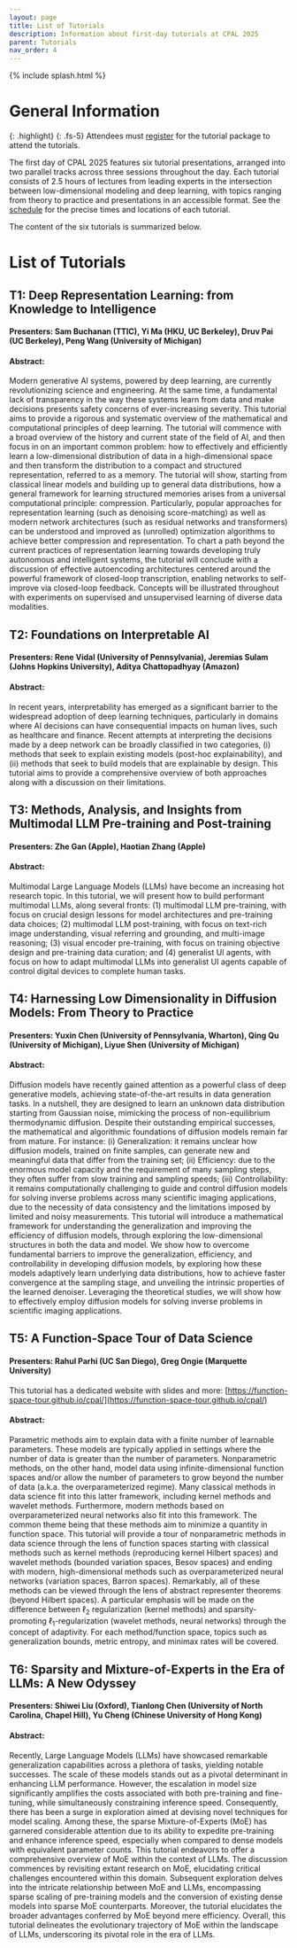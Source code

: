 ```yaml
---
layout: page
title: List of Tutorials
description: Information about first-day tutorials at CPAL 2025
parent: Tutorials
nav_order: 4
---
```


{% include splash.html %}

# General Information

{: .highlight}
{: .fs-5}
Attendees must [register]({{site.baseurl}}/registration) for the tutorial
package to attend the tutorials.

The first day of CPAL 2025 features six tutorial presentations, arranged
into two parallel tracks across three sessions throughout the day.
Each tutorial consists of 2.5 hours of lectures from leading experts in the
intersection between low-dimensional modeling and deep learning, with topics
ranging from theory to practice and presentations in an accessible format.
See the [schedule]({{site.baseurl}}/program_schedule) for the precise times and locations of each tutorial.

The content of the six tutorials is summarized below. 


# List of Tutorials


## T1: Deep Representation Learning: from Knowledge to Intelligence

#### Presenters: Sam Buchanan (TTIC), Yi Ma (HKU, UC Berkeley), Druv Pai (UC Berkeley), Peng Wang (University of Michigan)

#### Abstract:
Modern generative AI systems, powered by deep learning, are currently revolutionizing science and engineering. At the same time, a fundamental lack of transparency in the way these systems learn from data and make decisions presents safety concerns of ever-increasing severity. This tutorial aims to provide a rigorous and systematic overview of the mathematical and computational principles of deep learning. The tutorial will commence with a broad overview of the history and current state of the field of AI, and then focus in on an important common problem: how to effectively and efficiently learn a low-dimensional distribution of data in a high-dimensional space and then transform the distribution to a compact and structured representation, referred to as a memory. The tutorial will show, starting from classical linear models and building up to general data distributions, how a general framework for learning structured memories arises from a universal computational principle: compression. Particularly, popular approaches for representation learning (such as denoising score-matching) as well as modern network architectures (such as residual networks and transformers) can be understood and improved as (unrolled) optimization algorithms to achieve better compression and representation. To chart a path beyond the current practices of representation learning towards developing truly autonomous and intelligent systems, the tutorial will conclude with a discussion of effective autoencoding architectures centered around the powerful framework of closed-loop transcription, enabling networks to self-improve via closed-loop feedback. Concepts will be illustrated throughout with experiments on supervised and unsupervised learning of diverse data modalities.

## T2: Foundations on Interpretable AI

#### Presenters: Rene Vidal (University of Pennsylvania), Jeremias Sulam (Johns Hopkins University), Aditya Chattopadhyay (Amazon)

#### Abstract:
In recent years, interpretability has emerged as a significant barrier to the widespread adoption of deep learning techniques, particularly in domains where AI decisions can have consequential impacts on human lives, such as healthcare and finance. Recent attempts at interpreting the decisions made by a deep network can be broadly classified in two categories, (i) methods that seek to explain existing models (post-hoc explainability), and (ii) methods that seek to build models that are explainable by design. This tutorial aims to provide a comprehensive overview of both approaches along with a discussion on their limitations.

## T3: Methods, Analysis, and Insights from Multimodal LLM Pre-training and Post-training

#### Presenters: Zhe Gan (Apple), Haotian Zhang (Apple)

#### Abstract:
Multimodal Large Language Models (LLMs) have become an increasing hot research topic. In this tutorial, we will present how to build performant multimodal LLMs, along several fronts: (1) multimodal LLM pre-training, with focus on crucial design lessons for model architectures and pre-training data choices; (2) multimodal LLM post-training, with focus on text-rich image understanding, visual referring and grounding, and multi-image reasoning; (3) visual encoder pre-training, with focus on training objective design and pre-training data curation; and (4) generalist UI agents, with focus on how to adapt multimodal LLMs into generalist UI agents capable of control digital devices to complete human tasks.

## T4: Harnessing Low Dimensionality in Diffusion Models: From Theory to Practice

#### Presenters: Yuxin Chen (University of Pennsylvania, Wharton), Qing Qu (University of Michigan), Liyue Shen (University of Michigan)

#### Abstract:
Diffusion models have recently gained attention as a powerful class of deep generative models, achieving state-of-the-art results in data generation tasks. In a nutshell, they are designed to learn an unknown data distribution starting from Gaussian noise, mimicking the process of non-equilibrium thermodynamic diffusion. Despite their outstanding empirical successes, the mathematical and algorithmic foundations of diffusion models remain far from mature. For instance: (i) Generalization: it remains unclear how diffusion models, trained on finite samples, can generate new and meaningful data that differ from the training set; (ii) Efficiency: due to the enormous model capacity and the requirement of many sampling steps, they often suffer from slow training and sampling speeds; (iii) Controllability: it remains computationally challenging to guide and control diffusion models for solving inverse problems across many scientific imaging applications, due to the necessity of data consistency and the limitations imposed by limited and noisy measurements. This tutorial will introduce a mathematical framework for understanding the generalization and improving the efficiency of diffusion models, through exploring the low-dimensional structures in both the data and model. We show how to overcome fundamental barriers to improve the generalization, efficiency, and controllability in developing diffusion models, by exploring how these models adaptively learn underlying data distributions, how to achieve faster convergence at the sampling stage, and unveiling the intrinsic properties of the learned denoiser. Leveraging the theoretical studies, we will show how to effectively employ diffusion models for solving inverse problems in scientific imaging applications.

## T5: A Function-Space Tour of Data Science

#### Presenters: Rahul Parhi (UC San Diego), Greg Ongie (Marquette University)

This tutorial has a dedicated website with slides and more:
[https://function-space-tour.github.io/cpal/](https://function-space-tour.github.io/cpal/)

#### Abstract:
Parametric methods aim to explain data with a finite number of learnable parameters. These models are typically applied in settings where the number of data is greater than the number of parameters. Nonparametric methods, on the other hand, model data using infinite-dimensional function spaces and/or allow the number of parameters to grow beyond the number of data (a.k.a. the overparameterized regime). Many classical methods in data science fit into this latter framework, including kernel methods and wavelet methods. Furthermore, modern methods based on overparameterized neural networks also fit into this framework. The common theme being that these methods aim to minimize a quantity in function space. This tutorial will provide a tour of nonparametric methods in data science through the lens of function spaces starting with classical methods such as kernel methods (reproducing kernel Hilbert spaces) and wavelet methods (bounded variation spaces, Besov spaces) and ending with modern, high-dimensional methods such as overparameterized neural networks (variation spaces, Barron spaces). Remarkably, all of these methods can be viewed through the lens of abstract representer theorems (beyond Hilbert spaces). A particular emphasis will be made on the difference between $\ell_2$ regularization (kernel methods) and sparsity-promoting $\ell_1$-regularization (wavelet methods, neural networks) through the concept of adaptivity. For each method/function space, topics such as generalization bounds, metric entropy, and minimax rates will be covered.

## T6: Sparsity and Mixture-of-Experts in the Era of LLMs: A New Odyssey

#### Presenters: Shiwei Liu (Oxford), Tianlong Chen (University of North Carolina, Chapel Hill), Yu Cheng (Chinese University of Hong Kong)


#### Abstract:
Recently, Large Language Models (LLMs) have showcased remarkable generalization capabilities across a plethora of tasks, yielding notable successes. The scale of these models stands out as a pivotal determinant in enhancing LLM performance. However, the escalation in model size significantly amplifies the costs associated with both pre-training and fine-tuning, while simultaneously constraining inference speed. Consequently, there has been a surge in exploration aimed at devising novel techniques for model scaling. Among these, the sparse Mixture-of-Experts (MoE) has garnered considerable attention due to its ability to expedite pre-training and enhance inference speed, especially when compared to dense models with equivalent parameter counts. This tutorial endeavors to offer a comprehensive overview of MoE within the context of LLMs. The discussion commences by revisiting extant research on MoE, elucidating critical challenges encountered within this domain. Subsequent exploration delves into the intricate relationship between MoE and LLMs, encompassing sparse scaling of pre-training models and the conversion of existing dense models into sparse MoE counterparts. Moreover, the tutorial elucidates the broader advantages conferred by MoE beyond mere efficiency. Overall, this tutorial delineates the evolutionary trajectory of MoE within the landscape of LLMs, underscoring its pivotal role in the era of LLMs.

